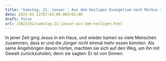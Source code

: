 ```yaml
---
title: 'Samstag, 21. Januar : Aus dem Heiligen Evangelium nach Markus 3,20-21.'
date: 2023-01-21T07:43:00.001+01:00
draft: false
url: /2023/01/samstag-21-januar-aus-dem-heiligen.html
---
```


In jener Zeit ging Jesus in ein Haus, und wieder kamen so viele Menschen zusammen, dass er und die Jünger nicht einmal mehr essen konnten. Als seine Angehörigen davon hörten, machten sie sich auf den Weg, um ihn mit Gewalt zurückzuholen; denn sie sagten: Er ist von Sinnen.